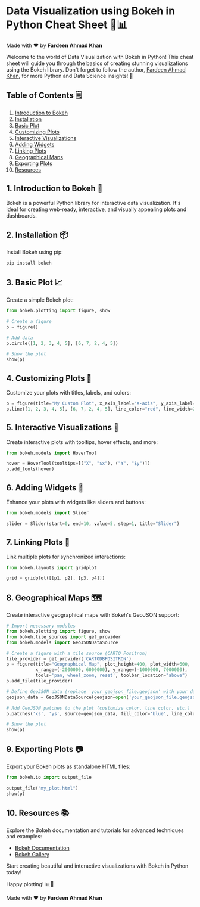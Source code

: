 # Data Visualization using Bokeh in Python Cheat Sheet 🚀📊

Made with :heart: by **Fardeen Ahmad Khan**

Welcome to the world of Data Visualization with Bokeh in Python! This cheat sheet will guide you through the basics of creating stunning visualizations using the Bokeh library. Don't forget to follow the author, [Fardeen Ahmad Khan](https://github.com/I-Fardeen), for more Python and Data Science insights! 🙌

## Table of Contents 🗒️

1. [Introduction to Bokeh](#introduction-to-bokeh)
2. [Installation](#installation)
3. [Basic Plot](#basic-plot)
4. [Customizing Plots](#customizing-plots)
5. [Interactive Visualizations](#interactive-visualizations)
6. [Adding Widgets](#adding-widgets)
7. [Linking Plots](#linking-plots)
8. [Geographical Maps](#geographical-maps)
9. [Exporting Plots](#exporting-plots)
10. [Resources](#resources)

## 1. Introduction to Bokeh 🚀

Bokeh is a powerful Python library for interactive data visualization. It's ideal for creating web-ready, interactive, and visually appealing plots and dashboards.

## 2. Installation 📦

Install Bokeh using pip:

```bash
pip install bokeh
```

## 3. Basic Plot 📈

Create a simple Bokeh plot:

```python
from bokeh.plotting import figure, show

# Create a figure
p = figure()

# Add data
p.circle([1, 2, 3, 4, 5], [6, 7, 2, 4, 5])

# Show the plot
show(p)
```

## 4. Customizing Plots 🎨

Customize your plots with titles, labels, and colors:

```python
p = figure(title="My Custom Plot", x_axis_label="X-axis", y_axis_label="Y-axis")
p.line([1, 2, 3, 4, 5], [6, 7, 2, 4, 5], line_color="red", line_width=2)
```

## 5. Interactive Visualizations 🔄

Create interactive plots with tooltips, hover effects, and more:

```python
from bokeh.models import HoverTool

hover = HoverTool(tooltips=[("X", "$x"), ("Y", "$y")])
p.add_tools(hover)
```

## 6. Adding Widgets 🧩

Enhance your plots with widgets like sliders and buttons:

```python
from bokeh.models import Slider

slider = Slider(start=0, end=10, value=5, step=1, title="Slider")
```

## 7. Linking Plots 🔗

Link multiple plots for synchronized interactions:

```python
from bokeh.layouts import gridplot

grid = gridplot([[p1, p2], [p3, p4]])
```

## 8. Geographical Maps 🗺️

Create interactive geographical maps with Bokeh's GeoJSON support:

```python
# Import necessary modules
from bokeh.plotting import figure, show
from bokeh.tile_sources import get_provider
from bokeh.models import GeoJSONDataSource

# Create a figure with a tile source (CARTO Positron)
tile_provider = get_provider('CARTODBPOSITRON')
p = figure(title="Geographical Map", plot_height=400, plot_width=600,
           x_range=(-2000000, 6000000), y_range=(-1000000, 7000000),
           tools='pan, wheel_zoom, reset', toolbar_location="above")
p.add_tile(tile_provider)

# Define GeoJSON data (replace 'your_geojson_file.geojson' with your data)
geojson_data = GeoJSONDataSource(geojson=open('your_geojson_file.geojson').read())

# Add GeoJSON patches to the plot (customize color, line color, etc.)
p.patches('xs', 'ys', source=geojson_data, fill_color='blue', line_color='white', line_width=0.5, alpha=0.7)

# Show the plot
show(p)
```

## 9. Exporting Plots 📷

Export your Bokeh plots as standalone HTML files:

```python
from bokeh.io import output_file

output_file("my_plot.html")
show(p)
```

## 10. Resources 📚

Explore the Bokeh documentation and tutorials for advanced techniques and examples:

- [Bokeh Documentation](https://docs.bokeh.org/en/latest/index.html)
- [Bokeh Gallery](https://docs.bokeh.org/en/latest/docs/gallery.html)

Start creating beautiful and interactive visualizations with Bokeh in Python today!

Happy plotting! 📊🚀

Made with :heart: by **Fardeen Ahmad Khan**
